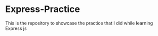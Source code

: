 # Express-Practice
This is the repository to showcase the practice that I did while learning Express js
